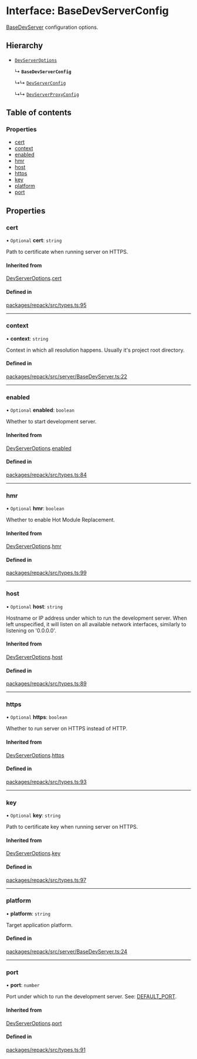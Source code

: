 # Interface: BaseDevServerConfig

[BaseDevServer](../classes/BaseDevServer.md) configuration options.

## Hierarchy

- [`DevServerOptions`](DevServerOptions.md)

  ↳ **`BaseDevServerConfig`**

  ↳↳ [`DevServerConfig`](DevServerConfig.md)

  ↳↳ [`DevServerProxyConfig`](DevServerProxyConfig.md)

## Table of contents

### Properties

- [cert](BaseDevServerConfig.md#cert)
- [context](BaseDevServerConfig.md#context)
- [enabled](BaseDevServerConfig.md#enabled)
- [hmr](BaseDevServerConfig.md#hmr)
- [host](BaseDevServerConfig.md#host)
- [https](BaseDevServerConfig.md#https)
- [key](BaseDevServerConfig.md#key)
- [platform](BaseDevServerConfig.md#platform)
- [port](BaseDevServerConfig.md#port)

## Properties

### cert

• `Optional` **cert**: `string`

Path to certificate when running server on HTTPS.

#### Inherited from

[DevServerOptions](DevServerOptions.md).[cert](DevServerOptions.md#cert)

#### Defined in

[packages/repack/src/types.ts:95](https://github.com/callstack/repack/blob/a78f6b9/packages/repack/src/types.ts#L95)

___

### context

• **context**: `string`

Context in which all resolution happens. Usually it's project root directory.

#### Defined in

[packages/repack/src/server/BaseDevServer.ts:22](https://github.com/callstack/repack/blob/a78f6b9/packages/repack/src/server/BaseDevServer.ts#L22)

___

### enabled

• `Optional` **enabled**: `boolean`

Whether to start development server.

#### Inherited from

[DevServerOptions](DevServerOptions.md).[enabled](DevServerOptions.md#enabled)

#### Defined in

[packages/repack/src/types.ts:84](https://github.com/callstack/repack/blob/a78f6b9/packages/repack/src/types.ts#L84)

___

### hmr

• `Optional` **hmr**: `boolean`

Whether to enable Hot Module Replacement.

#### Inherited from

[DevServerOptions](DevServerOptions.md).[hmr](DevServerOptions.md#hmr)

#### Defined in

[packages/repack/src/types.ts:99](https://github.com/callstack/repack/blob/a78f6b9/packages/repack/src/types.ts#L99)

___

### host

• `Optional` **host**: `string`

Hostname or IP address under which to run the development server.
When left unspecified, it will listen on all available network interfaces, similarly to listening on '0.0.0.0'.

#### Inherited from

[DevServerOptions](DevServerOptions.md).[host](DevServerOptions.md#host)

#### Defined in

[packages/repack/src/types.ts:89](https://github.com/callstack/repack/blob/a78f6b9/packages/repack/src/types.ts#L89)

___

### https

• `Optional` **https**: `boolean`

Whether to run server on HTTPS instead of HTTP.

#### Inherited from

[DevServerOptions](DevServerOptions.md).[https](DevServerOptions.md#https)

#### Defined in

[packages/repack/src/types.ts:93](https://github.com/callstack/repack/blob/a78f6b9/packages/repack/src/types.ts#L93)

___

### key

• `Optional` **key**: `string`

Path to certificate key when running server on HTTPS.

#### Inherited from

[DevServerOptions](DevServerOptions.md).[key](DevServerOptions.md#key)

#### Defined in

[packages/repack/src/types.ts:97](https://github.com/callstack/repack/blob/a78f6b9/packages/repack/src/types.ts#L97)

___

### platform

• **platform**: `string`

Target application platform.

#### Defined in

[packages/repack/src/server/BaseDevServer.ts:24](https://github.com/callstack/repack/blob/a78f6b9/packages/repack/src/server/BaseDevServer.ts#L24)

___

### port

• **port**: `number`

Port under which to run the development server. See: [DEFAULT_PORT](../variables/DEFAULT_PORT.md).

#### Inherited from

[DevServerOptions](DevServerOptions.md).[port](DevServerOptions.md#port)

#### Defined in

[packages/repack/src/types.ts:91](https://github.com/callstack/repack/blob/a78f6b9/packages/repack/src/types.ts#L91)
